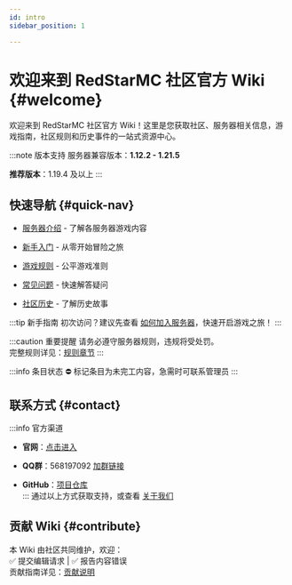 ```yaml
---
id: intro
sidebar_position: 1

---
```


# 欢迎来到 RedStarMC 社区官方 Wiki {#welcome}

欢迎来到 RedStarMC 社区官方 Wiki！这里是您获取社区、服务器相关信息，游戏指南，社区规则和历史事件的一站式资源中心。

:::note 版本支持
服务器兼容版本：**1.12.2 - 1.21.5**  

**推荐版本**：1.19.4 及以上
:::

## 快速导航 {#quick-nav}

- [服务器介绍](/server-introduce) - 了解各服务器游戏内容  

- [新手入门](/getting-started) - 从零开始冒险之旅  

- [游戏规则](/rules) - 公平游戏准则  

- [常见问题](/faq) - 快速解答疑问  

- [社区历史](/history) - 了解历史故事

:::tip 新手指南
初次访问？建议先查看 [如何加入服务器](/getting-started/how-to-join-server)，快速开启游戏之旅！
:::

:::caution 重要提醒
请务必遵守服务器规则，违规将受处罚。  
完整规则详见：[规则章节](/category/rules)
:::

:::info 条目状态
⛔ 标记条目为未完工内容，急需时可联系管理员
:::

## 联系方式 {#contact}
:::info 官方渠道

- **官网**：[点击进入](https://www.redstarmc.top/)  

- **QQ群**：568197092 [加群链接](https://qm.qq.com/q/Xu2Ac6roMW)  

- **GitHub**：[项目仓库](https://github.com/RedStarMC)  
:::
通过以上方式获取支持，或查看 [关于我们](/about)

## 贡献 Wiki {#contribute}
本 Wiki 由社区共同维护，欢迎：  
✅ 提交编辑请求 | ✅ 报告内容错误  
贡献指南详见：[贡献说明](/contribute)